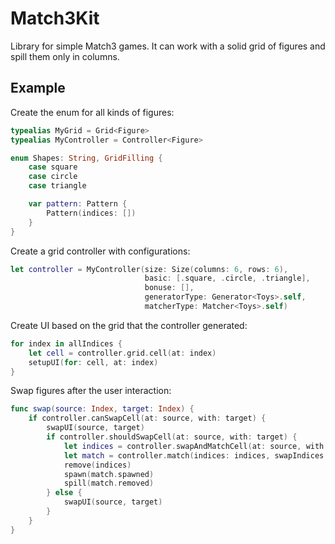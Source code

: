 # Match3Kit

Library for simple Match3 games.
It can work with a solid grid of figures and spill them only in columns.

## Example
Create the enum for all kinds of figures:
```Swift
typealias MyGrid = Grid<Figure>
typealias MyController = Controller<Figure>

enum Shapes: String, GridFilling {
    case square
    case circle
    case triangle

    var pattern: Pattern {
        Pattern(indices: [])
    }
}
``` 

Create a grid controller with configurations:
```Swift
let controller = MyController(size: Size(columns: 6, rows: 6),
                              basic: [.square, .circle, .triangle],
                              bonuse: [],
                              generatorType: Generator<Toys>.self,
                              matcherType: Matcher<Toys>.self)
```

Create UI based on the grid that the controller generated:
```Swift
for index in allIndices {
    let cell = controller.grid.cell(at: index)
    setupUI(for: cell, at: index)
}
```

Swap figures after the user interaction: 
```Swift
func swap(source: Index, target: Index) {
    if controller.canSwapCell(at: source, with: target) {
        swapUI(source, target)
        if controller.shouldSwapCell(at: source, with: target) {
            let indices = controller.swapAndMatchCell(at: source, with: target)
            let match = controller.match(indices: indices, swapIndices: [source, target])
            remove(indices)
            spawn(match.spawned)
            spill(match.removed)
        } else {
            swapUI(source, target)
        }
    } 
}
```
